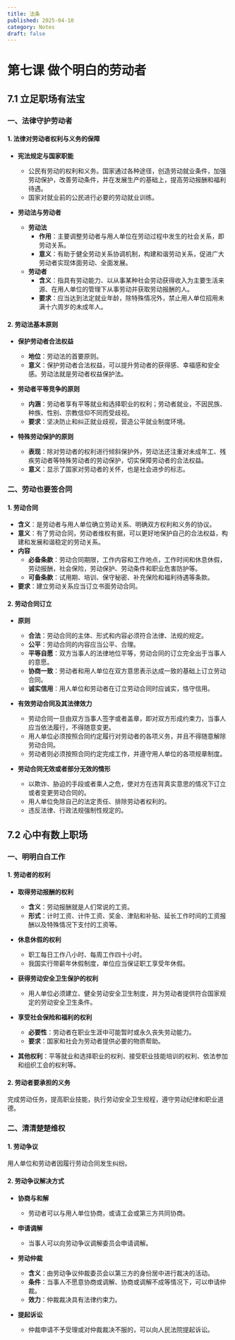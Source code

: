 ```yaml
---
title: 法条
published: 2025-04-10
category: Notes
draft: false
---
```


# 第七课 做个明白的劳动者

## 7.1 立足职场有法宝

### 一、法律守护劳动者

#### 1. 法律对劳动者权利与义务的保障

- **宪法规定与国家职能**
    - 公民有劳动的权利和义务。国家通过各种途径，创造劳动就业条件，加强劳动保护，改善劳动条件，并在发展生产的基础上，提高劳动报酬和福利待遇。
    - 国家对就业前的公民进行必要的劳动就业训练。

- **劳动法与劳动者**
    - **劳动法**
        - **作用**：主要调整劳动者与用人单位在劳动过程中发生的社会关系，即劳动关系。
        - **意义**：有助于健全劳动关系协调机制，构建和谐劳动关系，促进广大劳动者实现体面劳动、全面发展。
    - **劳动者**
        - **含义**：指具有劳动能力、以从事某种社会劳动获得收入为主要生活来源、在用人单位的管理下从事劳动并获取劳动报酬的人。
        - **要求**：应当达到法定就业年龄，除特殊情况外，禁止用人单位招用未满十六周岁的未成年人。

#### 2. 劳动法基本原则

- **保护劳动者合法权益**
    - **地位**：劳动法的首要原则。
    - **意义**：保护劳动者合法权益，可以提升劳动者的获得感、幸福感和安全感。劳动法就是劳动者权益保护法。

- **劳动者平等竞争的原则**
    - **内涵**：劳动者享有平等就业和选择职业的权利；劳动者就业，不因民族、种族、性别、宗教信仰不同而受歧视。
    - **要求**：坚决防止和纠正就业歧视，营造公平就业制度环境。

- **特殊劳动保护的原则**
    - **表现**：除对劳动者的权利进行倾斜保护外，劳动法还注重对未成年工、残疾劳动者等特殊劳动者的劳动保护，切实保障劳动者的合法权益。
    - **意义**：显示了国家对劳动者的关怀，也是社会进步的标志。

### 二、劳动也要签合同

#### 1. 劳动合同

- **含义**：是劳动者与用人单位确立劳动关系、明确双方权利和义务的协议。
- **意义**：有了劳动合同，劳动者维权有据，可以更好地保护自己的合法权益，构建和发展和谐稳定的劳动关系。
- **内容**
    - **必备条款**：劳动合同期限，工作内容和工作地点，工作时间和休息休假，劳动报酬，社会保险，劳动保护、劳动条件和职业危害防护等。
    - **可备条款**：试用期、培训、保守秘密、补充保险和福利待遇等条款。
- **要求**：建立劳动关系应当订立书面劳动合同。

#### 2. 劳动合同订立

- **原则**
    - **合法**：劳动合同的主体、形式和内容必须符合法律、法规的规定。
    - **公平**：劳动合同的内容应当公平、合理。
    - **平等自愿**：双方当事人的法律地位平等，劳动合同的订立完全出于当事人的意愿。
    - **协商一致**：劳动者和用人单位在双方意思表示达成一致的基础上订立劳动合同。
    - **诚实信用**：用人单位和劳动者在订立劳动合同时应诚实，恪守信用。

- **有效劳动合同及其法律效力**
    - 劳动合同一旦由双方当事人签字或者盖章，即对双方形成约束力，当事人应当依法履行，不得随意变更。
    - 用人单位必须按照合同约定履行对劳动者的各项义务，并且不得随意解除劳动合同。
    - 劳动者则必须按照合同约定完成工作，并遵守用人单位的各项规章制度。

- **劳动合同无效或者部分无效的情形**
    - 以欺诈、胁迫的手段或者乘人之危，使对方在违背真实意思的情况下订立或者变更劳动合同的。
    - 用人单位免除自己的法定责任、排除劳动者权利的。
    - 违反法律、行政法规强制性规定的。

## 7.2 心中有数上职场

### 一、明明白白工作

#### 1. 劳动者的权利

- **取得劳动报酬的权利**
    - **含义**：劳动报酬就是人们常说的工资。
    - **形式**：计时工资、计件工资、奖金、津贴和补贴、延长工作时间的工资报酬以及特殊情况下支付的工资等。

- **休息休假的权利**
    - 职工每日工作八小时、每周工作四十小时。
    - 我国实行带薪年休假制度，单位应当保证职工享受年休假。

- **获得劳动安全卫生保护的权利**
    - 用人单位必须建立、健全劳动安全卫生制度，并为劳动者提供符合国家规定的劳动安全卫生条件。

- **享受社会保险和福利的权利**
    - **必要性**：劳动者在职业生涯中可能暂时或永久丧失劳动能力。
    - **要求**：国家和社会为劳动者提供必要的物质帮助。

- **其他权利**：平等就业和选择职业的权利、接受职业技能培训的权利、依法参加和组织工会的权利等。

#### 2. 劳动者要承担的义务

完成劳动任务，提高职业技能，执行劳动安全卫生规程，遵守劳动纪律和职业道德。

### 二、清清楚楚维权

#### 1. 劳动争议

用人单位和劳动者因履行劳动合同发生纠纷。

#### 2. 劳动争议解决方式

- **协商与和解**
    - 劳动者可以与用人单位协商，或请工会或第三方共同协商。

- **申请调解**
    - 当事人可以向劳动争议调解委员会申请调解。

- **劳动仲裁**
    - **含义**：由劳动争议仲裁委员会以第三方的身份居中进行裁决的活动。
    - **条件**：当事人不愿意协商或调解、协商或调解不成等情况下，可以申请仲裁。
    - **效力**：仲裁裁决具有法律约束力。

- **提起诉讼**
    - 仲裁申请不予受理或对仲裁裁决不服的，可以向人民法院提起诉讼。

